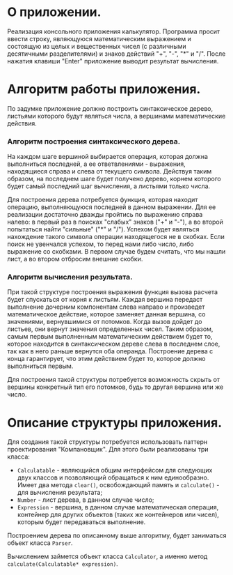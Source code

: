 О приложении.
=======
Реализация консольного приложения калькулятор. Программа просит ввести строку, являющуюся математическим выражением и состоящую из целых и вещественных чисел (с различными десятичными разделителями) и знаков действий "+", "-", "*" и "/". После нажатия клавиши "Enter" приложение выводит результат вычисления.

Алгоритм работы приложения.
=======
По задумке приложение должно построить синтаксическое дерево, листьями которого будут являться числа, а вершинами математические действия. 

### Алгоритм построения синтаксического дерева.

На каждом шаге вершиной выбирается операция, которая должна выполниться последней, а ее ответвлениями - выражения, находящиеся справа и слева от текущего символа. Действуя таким образом, на последнем шаге будет получено дерево, корнем которого будет самый последний шаг вычисления, а листьями только числа.

Для построения дерева потребуется функция, которая находит операцию, выполняющуюся последней в данном выражении. Для ее реализации достаточно дважды пройтись по выражению справа налево: в первый раз в поисках "слабых" знаков ("+" и "-"), а во второй попытаться найти "сильные" ("*" и "/"). Успехом будет являться нахождение такого символа операции находящегося не в скобках. Если поиск не увенчался успехом, то перед нами либо число, либо выражение со скобками. В первом случае будем считать, что мы нашли лист, а во втором отбросим внешние скобки.

### Алгоритм вычисления результата.

При такой структуре построения выражения функция вызова расчета будет спускаться от корня к листьям. Каждая вершина передаст выполнение дочерним компонентам слева направо и произведет математическое действие, которое заменяет данная вершина, со значениями, вернувшимися от потомков. Когда вызов дойдет до листьев, они вернут значения определенных чисел.
Таким образом, самым первым выполненным математическим действием будет то, которое находится в синтаксическом дереве слева в последнем слое, так как в него раньше вернутся оба операнда. Построение дерева с конца гарантирует, что этим действием будет то, которое должно выполниться первым.

Для построения такой структуры потребуется возможность скрыть от вершины конкретный тип его потомков, будь то другая вершина или же число.

Описание структуры приложения. 
=======

Для создания такой структуры потребуется использовать паттерн проектирования "Компановщик". Для этого были реализованы три класса:
- <code>Calculatable</code> - являющийся общим интерфейсом для следующих двух классов и позволяющий обращаться к ним единообразно. Имеет два метода <code>clear()</code>, освобождающий память и <code>calculate()</code> - для вычисления результата;
- <code>Number</code> - лист дерева, в данном случае число;
- <code>Expression</code> - вершина, в данном случае математическая операция, контейнер для других объектов (таких же контейнеров или чисел), которым будет передаваться выполнение.

Построением дерева по описанному выше алгоритму, будет заниматься объект класса <code>Parser</code>.

Вычислением займется объект класса <code>Calculator</code>, а именно метод <code>calculate(Calculatable* expression)</code>.
